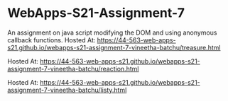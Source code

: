# WebApps-S21-Assignment-7
An assignment on java script modifying the DOM and using anonymous callback functions.
Hosted At: <https://44-563-web-apps-s21.github.io/webapps-s21-assignment-7-vineetha-batchu/treasure.html>

Hosted At: <https://44-563-web-apps-s21.github.io/webapps-s21-assignment-7-vineetha-batchu/reaction.html>

Hosted At: <https://44-563-web-apps-s21.github.io/webapps-s21-assignment-7-vineetha-batchu/listy.html>
